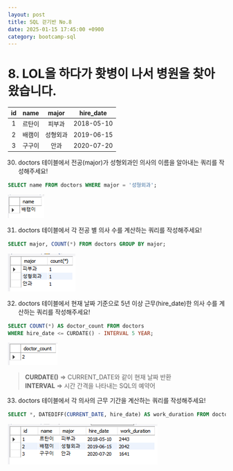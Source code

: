 ```yaml
---
layout: post
title: SQL 걷기반 No.8
date: 2025-01-15 17:45:00 +0900
category: bootcamp-sql
---
```


# 8. LOL을 하다가 홧병이 나서 병원을 찾아왔습니다.

| id | name | major | hire_date |
|:--:|:----:|:-----:|:---------:|
| 1  | 르탄이 | 피부과   | 2018-05-10 |
| 2  | 배캠이 | 성형외과 | 2019-06-15 |
| 3  | 구구이 | 안과     | 2020-07-20 |

30. doctors 테이블에서 전공(major)가 성형외과인 의사의 이름을 알아내는 쿼리를 작성해주세요!
```sql
SELECT name FROM doctors WHERE major = '성형외과';
```
![walk8-30](/public/img/walk8-30.png)

31. doctors 테이블에서 각 전공 별 의사 수를 계산하는 쿼리를 작성해주세요!
```sql
SELECT major, COUNT(*) FROM doctors GROUP BY major;
```
![walk8-31](/public/img/walk8-31.png)

32. doctors 테이블에서 현재 날짜 기준으로 5년 이상 근무(hire_date)한 의사 수를 계산하는 쿼리를 작성해주세요!
```sql
SELECT COUNT(*) AS doctor_count FROM doctors  
WHERE hire_date <= CURDATE() - INTERVAL 5 YEAR;
```
![walk8-32](/public/img/walk8-32.png)
> **CURDATE()** => CURRENT_DATE와 같이 현재 날짜 반환  
**INTERVAL** => 시간 간격을 나타내는 SQL의 예약어

33. doctors 테이블에서 각 의사의 근무 기간을 계산하는 쿼리를 작성해주세요!
```sql
SELECT *, DATEDIFF(CURRENT_DATE, hire_date) AS work_duration FROM doctors; 
```
![walk8-33](/public/img/walk8-33.png)
